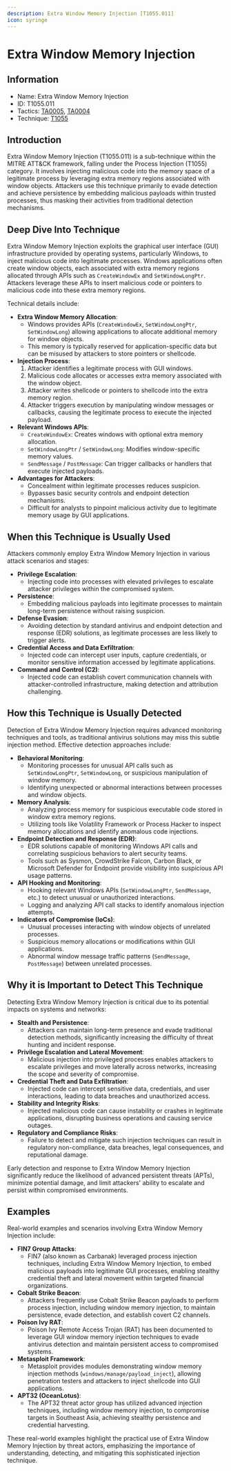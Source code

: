 ```yaml
---
description: Extra Window Memory Injection [T1055.011]
icon: syringe
---
```


# Extra Window Memory Injection

## Information

* Name: Extra Window Memory Injection
* ID: T1055.011
* Tactics: [TA0005](../), [TA0004](../../ta0004/)
* Technique: [T1055](./)

## Introduction

Extra Window Memory Injection (T1055.011) is a sub-technique within the MITRE ATT\&CK framework, falling under the Process Injection (T1055) category. It involves injecting malicious code into the memory space of a legitimate process by leveraging extra memory regions associated with window objects. Attackers use this technique primarily to evade detection and achieve persistence by embedding malicious payloads within trusted processes, thus masking their activities from traditional detection mechanisms.

## Deep Dive Into Technique

Extra Window Memory Injection exploits the graphical user interface (GUI) infrastructure provided by operating systems, particularly Windows, to inject malicious code into legitimate processes. Windows applications often create window objects, each associated with extra memory regions allocated through APIs such as `CreateWindowEx` and `SetWindowLongPtr`. Attackers leverage these APIs to insert malicious code or pointers to malicious code into these extra memory regions.

Technical details include:

* **Extra Window Memory Allocation**:
  * Windows provides APIs (`CreateWindowEx`, `SetWindowLongPtr`, `SetWindowLong`) allowing applications to allocate additional memory for window objects.
  * This memory is typically reserved for application-specific data but can be misused by attackers to store pointers or shellcode.
* **Injection Process**:
  1. Attacker identifies a legitimate process with GUI windows.
  2. Malicious code allocates or accesses extra memory associated with the window object.
  3. Attacker writes shellcode or pointers to shellcode into the extra memory region.
  4. Attacker triggers execution by manipulating window messages or callbacks, causing the legitimate process to execute the injected payload.
* **Relevant Windows APIs**:
  * `CreateWindowEx`: Creates windows with optional extra memory allocation.
  * `SetWindowLongPtr` / `SetWindowLong`: Modifies window-specific memory values.
  * `SendMessage` / `PostMessage`: Can trigger callbacks or handlers that execute injected payloads.
* **Advantages for Attackers**:
  * Concealment within legitimate processes reduces suspicion.
  * Bypasses basic security controls and endpoint detection mechanisms.
  * Difficult for analysts to pinpoint malicious activity due to legitimate memory usage by GUI applications.

## When this Technique is Usually Used

Attackers commonly employ Extra Window Memory Injection in various attack scenarios and stages:

* **Privilege Escalation**:
  * Injecting code into processes with elevated privileges to escalate attacker privileges within the compromised system.
* **Persistence**:
  * Embedding malicious payloads into legitimate processes to maintain long-term persistence without raising suspicion.
* **Defense Evasion**:
  * Avoiding detection by standard antivirus and endpoint detection and response (EDR) solutions, as legitimate processes are less likely to trigger alerts.
* **Credential Access and Data Exfiltration**:
  * Injected code can intercept user inputs, capture credentials, or monitor sensitive information accessed by legitimate applications.
* **Command and Control (C2)**:
  * Injected code can establish covert communication channels with attacker-controlled infrastructure, making detection and attribution challenging.

## How this Technique is Usually Detected

Detection of Extra Window Memory Injection requires advanced monitoring techniques and tools, as traditional antivirus solutions may miss this subtle injection method. Effective detection approaches include:

* **Behavioral Monitoring**:
  * Monitoring processes for unusual API calls such as `SetWindowLongPtr`, `SetWindowLong`, or suspicious manipulation of window memory.
  * Identifying unexpected or abnormal interactions between processes and window objects.
* **Memory Analysis**:
  * Analyzing process memory for suspicious executable code stored in window extra memory regions.
  * Utilizing tools like Volatility Framework or Process Hacker to inspect memory allocations and identify anomalous code injections.
* **Endpoint Detection and Response (EDR)**:
  * EDR solutions capable of monitoring Windows API calls and correlating suspicious behaviors to alert security teams.
  * Tools such as Sysmon, CrowdStrike Falcon, Carbon Black, or Microsoft Defender for Endpoint provide visibility into suspicious API usage patterns.
* **API Hooking and Monitoring**:
  * Hooking relevant Windows APIs (`SetWindowLongPtr`, `SendMessage`, etc.) to detect unusual or unauthorized interactions.
  * Logging and analyzing API call stacks to identify anomalous injection attempts.
* **Indicators of Compromise (IoCs)**:
  * Unusual processes interacting with window objects of unrelated processes.
  * Suspicious memory allocations or modifications within GUI applications.
  * Abnormal window message traffic patterns (`SendMessage`, `PostMessage`) between unrelated processes.

## Why it is Important to Detect This Technique

Detecting Extra Window Memory Injection is critical due to its potential impacts on systems and networks:

* **Stealth and Persistence**:
  * Attackers can maintain long-term presence and evade traditional detection methods, significantly increasing the difficulty of threat hunting and incident response.
* **Privilege Escalation and Lateral Movement**:
  * Malicious injection into privileged processes enables attackers to escalate privileges and move laterally across networks, increasing the scope and severity of compromise.
* **Credential Theft and Data Exfiltration**:
  * Injected code can intercept sensitive data, credentials, and user interactions, leading to data breaches and unauthorized access.
* **Stability and Integrity Risks**:
  * Injected malicious code can cause instability or crashes in legitimate applications, disrupting business operations and causing service outages.
* **Regulatory and Compliance Risks**:
  * Failure to detect and mitigate such injection techniques can result in regulatory non-compliance, data breaches, legal consequences, and reputational damage.

Early detection and response to Extra Window Memory Injection significantly reduce the likelihood of advanced persistent threats (APTs), minimize potential damage, and limit attackers' ability to escalate and persist within compromised environments.

## Examples

Real-world examples and scenarios involving Extra Window Memory Injection include:

* **FIN7 Group Attacks**:
  * FIN7 (also known as Carbanak) leveraged process injection techniques, including Extra Window Memory Injection, to embed malicious payloads into legitimate GUI processes, enabling stealthy credential theft and lateral movement within targeted financial organizations.
* **Cobalt Strike Beacon**:
  * Attackers frequently use Cobalt Strike Beacon payloads to perform process injection, including window memory injection, to maintain persistence, evade detection, and establish covert C2 channels.
* **Poison Ivy RAT**:
  * Poison Ivy Remote Access Trojan (RAT) has been documented to leverage GUI window memory injection techniques to evade antivirus detection and maintain persistent access to compromised systems.
* **Metasploit Framework**:
  * Metasploit provides modules demonstrating window memory injection methods (`windows/manage/payload_inject`), allowing penetration testers and attackers to inject shellcode into GUI applications.
* **APT32 (OceanLotus)**:
  * The APT32 threat actor group has utilized advanced injection techniques, including window memory injection, to compromise targets in Southeast Asia, achieving stealthy persistence and credential harvesting.

These real-world examples highlight the practical use of Extra Window Memory Injection by threat actors, emphasizing the importance of understanding, detecting, and mitigating this sophisticated injection technique.
